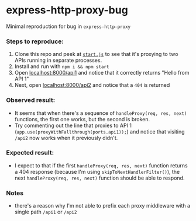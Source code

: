 # express-http-proxy-bug
Minimal reproduction for bug in `express-http-proxy`

### Steps to reproduce:
1. Clone this repo and peek at [`start.js`](./start.js) to see that it's proxying to two APIs running in separate processes.
2. Install and run with `npm i && npm start`
3. Open [localhost:8000/api1](http://localhost:8000/api1) and notice that it correctly returns "Hello from API 1"
4. Next, open [localhost:8000/api2](http://localhost:8000/api2) and notice that a `404` is returned

### Observed result:
- It seems that when there's a sequence of `handleProxy(req, res, next)` functions, the first one works, but the second is broken.
- Try commenting out the line that proxies to API 1 (`app.use(proxyWithFallthrough(ports.api1));`) and notice that visiting `/api2` now works when it previously didn't.

### Expected result:
- I expect to that if the first `handleProxy(req, res, next)` function returns a 404 response (because I'm using `skipToNextHandlerFilter()`), the next `handleProxy(req, res, next)` function should be able to respond.

### Notes
- there's a reason why I'm not able to prefix each proxy middleware with a single path `/api1` or `/api2`
